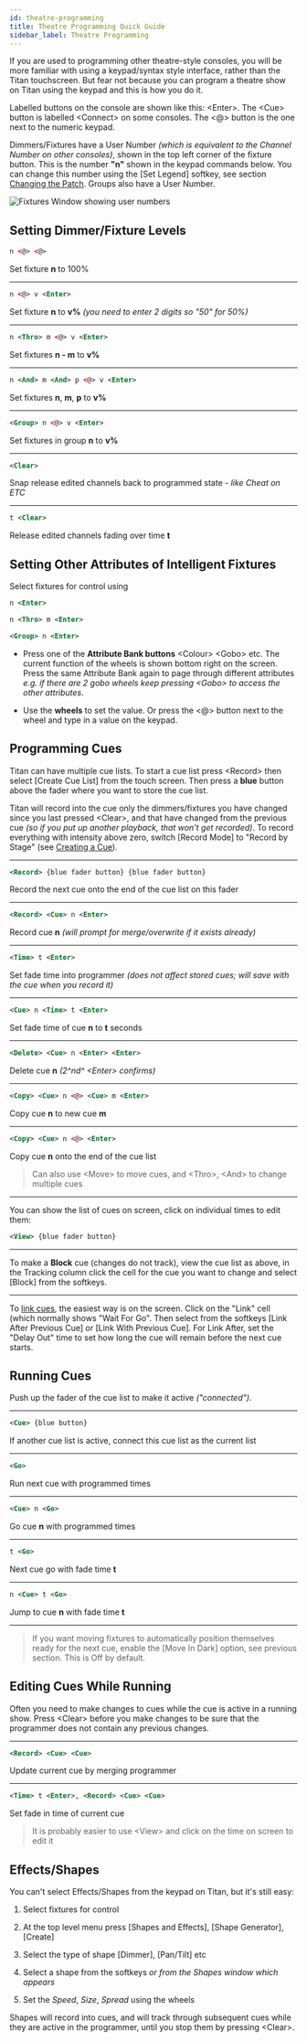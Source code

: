 ```yaml
---
id: theatre-programming
title: Theatre Programming Quick Guide
sidebar_label: Theatre Programming
---
```


If you are used to programming other theatre-style consoles, you will be
more familiar with using a keypad/syntax style interface, rather than the Titan
touchscreen. But fear not because you can program a theatre show on
Titan using the keypad and this is how you do it.

Labelled buttons on the console are shown like this: \<Enter\>. The
\<Cue\> button is labelled \<Connect\> on some consoles. The \<@\>
button is the one next to the numeric keypad.

Dimmers/Fixtures have a User Number *(which is equivalent to the Channel
Number on other consoles)*, shown in the top left corner of the fixture
button. This is the number **"n"** shown in the keypad commands below. You can
change this number using the \[Set Legend\] softkey, see section [Changing the Patch](../patching/changing-the-patch.md#setting-legends).
Groups also have a User Number.

![Fixtures Window showing user numbers](/docs/images/Fixtures-Window-showing-user-numbers.png)

## Setting Dimmer/Fixture Levels

````xml
n <@> <@>
````

Set fixture **n** to 100%

---

````xml
n <@> v <Enter>
````

Set fixture **n** to **v%** *(you need to enter 2 digits so "50" for 50%)*

---

````xml
n <Thro> m <@> v <Enter>
````

Set fixtures **n - m** to **v%**

---

````xml
n <And> m <And> p <@> v <Enter>
````

Set fixtures **n**, **m**, **p** to **v%**

---

````xml
<Group> n <@> v <Enter>
````

Set fixtures in group **n** to **v%**

---

````xml
<Clear>
````

Snap release edited channels back to programmed state -
*like Cheat on ETC*

---

````xml
t <Clear>
````

Release edited channels fading over time **t**

## Setting Other Attributes of Intelligent Fixtures

Select fixtures for control using
````xml
n <Enter>

n <Thro> m <Enter>

<Group> n <Enter>
````

-   Press one of the **Attribute Bank buttons** \<Colour\> \<Gobo\> etc. The
    current function of the wheels is shown bottom right on the screen.
    Press the same Attribute Bank again to page through different
    attributes *e.g. if there are 2 gobo wheels keep pressing \<Gobo\> to
    access the other attributes*.

-   Use the **wheels** to set the value. Or press the \<@\> button next to
    the wheel and type in a value on the keypad.

## Programming Cues

Titan can have multiple cue lists. To start a cue list press \<Record\>
then select \[Create Cue List\] from the touch screen. Then press a **blue**
button above the fader where you want to store the cue list.

Titan will record into the cue only the dimmers/fixtures you have changed
since you last pressed \<Clear\>, and that have changed from the
previous cue *(so if you put up another playback, that won't get
recorded)*. To record everything with intensity above zero, switch
\[Record Mode\] to "Record by Stage" (see [Creating a Cue](../cues/creating-a-cue.md#creating-a-cue)).

---

````xml
<Record> {blue fader button} {blue fader button}
````

Record the next cue onto the end of the cue list on this fader

---

````xml
<Record> <Cue> n <Enter>
````

Record cue **n** *(will prompt for merge/overwrite if it exists already)*

---

````xml
<Time> t <Enter>
````

Set fade time into programmer *(does not
affect stored cues; will save with the cue when you record it)*

---

````xml
<Cue> n <Time> t <Enter>
````

Set fade time of cue **n** to **t** seconds

---

````xml
<Delete> <Cue> n <Enter> <Enter>
````

Delete cue **n** *(2^nd^ \<Enter\> confirms)*

---

````xml
<Copy> <Cue> n <@> <Cue> m <Enter>
````

Copy cue **n** to new cue **m**

---

````xml
<Copy> <Cue> n <@> <Enter>
````

Copy cue **n** onto the end of the cue list

> Can also use \<Move\> to move cues, and \<Thro\>, \<And\> to change
multiple cues

---

You can show the list of cues on screen, click on individual times to
edit them:

````xml
<View> {blue fader button}
````

---

To make a **Block** cue (changes do not track), view the cue list as above,
in the Tracking column click the cell for the cue you want to change and
select \[Block\] from the softkeys.

---

To [link cues](cue-list-timing.md#cue-linking--link-offset), the easiest way is on the screen. Click on the "Link" cell
(which normally shows "Wait For Go". Then select from the softkeys
\[Link After Previous Cue\] or \[Link With Previous Cue\]. For Link
After, set the "Delay Out" time to set how long the cue will remain
before the next cue starts.

## Running Cues

Push up the fader of the cue list to make it active *("connected")*.

---

````xml
<Cue> {blue button}
````

If another cue list is active, connect this cue
list as the current list

---

````xml
<Go>
````
Run next cue with programmed times

---

````xml
<Cue> n <Go>
````
Go cue **n** with programmed times

---

````xml
t <Go>
````
Next cue go with fade time **t**

---

````xml
n <Cue> t <Go>
````
Jump to cue **n** with fade time **t**

---

> If you want moving fixtures to automatically position themselves ready
for the next cue, enable the \[Move In Dark\] option, see previous
section. This is Off by default.

## Editing Cues While Running

Often you need to make changes to cues while the cue is active in a
running show. Press \<Clear\> before you make changes to be sure that
the programmer does not contain any previous changes.

---

````xml
<Record> <Cue> <Cue>
````
Update current cue by merging programmer

---

````xml
<Time> t <Enter>, <Record> <Cue> <Cue>
````
Set fade in time of current cue

> It is probably easier to use \<View\> and click on the time on
    screen to edit it

## Effects/Shapes

You can't select Effects/Shapes from the keypad on Titan, but it's still
easy:

1. Select fixtures for control

2. At the top level menu press \[Shapes and Effects\], \[Shape
    Generator\], \[Create\]

3. Select the type of shape \[Dimmer\], \[Pan/Tilt\] etc

4. Select a shape from the softkeys *or from the Shapes window which
    appears*

5. Set the *Speed*, *Size*, *Spread* using the wheels

Shapes will record into cues, and will track through subsequent cues
while they are active in the programmer, until you stop them by pressing
\<Clear\>.